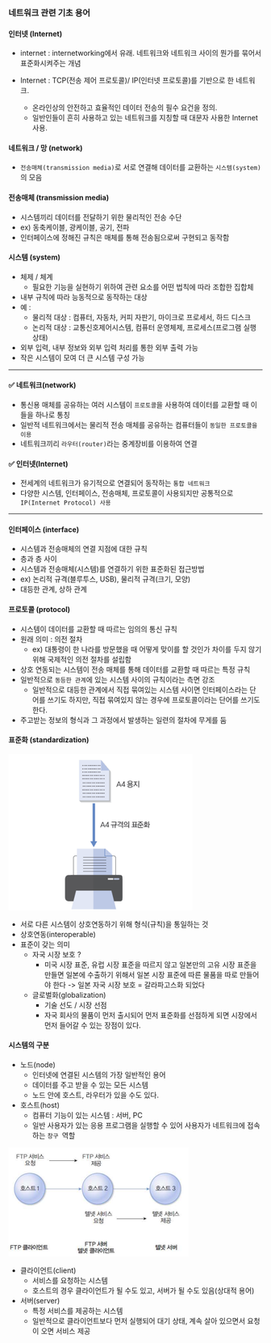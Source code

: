 ### 네트워크 관련 기초 용어

#### 인터넷 (Internet)

- internet : internetworking에서 유래. 네트워크와 네트워크 사이의 뭔가를 묶어서 표준화시켜주는 개념

- Internet : TCP(전송 제어 프로토콜)/ IP(인터넷 프로토콜)를 기반으로 한 네트워크. 

  - 온라인상의 안전하고 효율적인 데이터 전송의 필수 요건을 정의.
  - 일반인들이 흔히 사용하고 있는 네트워크를 지칭할 때 대문자 사용한 Internet 사용.

  

#### 네트워크 / 망 (network)

- `전송매체(transmission media)`로 서로 연결해 데이터를 교환하는 `시스템(system)`의 모음



#### 전송매체 (transmission media)

- 시스템끼리 데이터를 전달하기 위한 물리적인 전송 수단
- ex) 동축케이블, 광케이블, 공기, 전파
- 인터페이스에 정해진 규칙은 매체를 통해 전송됨으로써 구현되고 동작함



#### 시스템 (system)

- 체제 / 체계
  - 필요한 기능을 실현하기 위하여 관련 요소를 어떤 법칙에 따라 조합한 집합체
- 내부 규칙에 따라 능동적으로 동작하는 대상
- 예 :
  - 물리적 대상 : 컴퓨터, 자동차, 커피 자판기, 마이크로 프로세서, 하드 디스크
  - 논리적 대상 : 교통신호제어시스템, 컴퓨터 운영체제, 프로세스(프로그램 실행 상태)
- 외부 입력, 내부 정보와 외부 입력 처리를 통한 외부 출력 가능
- 작은 시스템이 모여 더 큰 시스템 구성 가능



----

#### ✅ 네트워크(network)

- 통신용 매체를 공유하는 여러 시스템이 `프로토콜`을 사용하여 데이터를 교환할 때 이들을 하나로 통칭
- 일반적 네트워크에서는 물리적 전송 매체를 공유하는 컴퓨터들이 `동일한 프로토콜을 이용`
- 네트워크끼리 `라우터(router)`라는 중계장비를 이용하여 연결

#### ✅ 인터넷(Internet)

- 전세계의 네트워크가 유기적으로 연결되어 동작하는 `통합 네트워크`
- 다양한 시스템, 인터페이스, 전송매체, 프로토콜이 사용되지만 공통적으로 `IP(Internet Protocol) 사용`



---

#### 인터페이스 (interface)

- 시스템과 전송매체의 연결 지점에 대한 규칙
- 층과 층 사이
- 시스템과 전송매체(시스템)를 연결하기 위한 표준화된 접근방법
- ex) 논리적 규격(블루투스, USB), 물리적 규격(크기, 모양)
- 대등한 관계, 상하 관계



#### 프로토콜 (protocol)

- 시스템이 데이터를 교환할 때 따르는 임의의 통신 규칙
- 원래 의미 : 의전 절차
  - ex) 대통령이 한 나라를 방문했을 때 어떻게 맞이를 할 것인가 차이를 두지 않기 위해 국제적인 의전 절차를 설립함
- 상호 연동되는 시스템이 전송 매체를 통해 데이터를 교환할 때 따르는 특정 규칙
- 일반적으로 `동등한 관계`에 있는 시스템 사이의 규칙이라는 측면 강조
  - 일반적으로 대등한 관계에서 직접 묶여있는 시스템 사이면 인터페이스라는 단어를 쓰기도 하지만, 직접 묶여있지 않는 경우에 프로토콜이라는 단어를 쓰기도 한다.
- 주고받는 정보의 형식과 그 과정에서 발생하는 일련의 절차에 무게를 둠



#### 표준화 (standardization)

![image-20230221203248920](.\assets\image-20230221203248920.png)

- 서로 다른 시스템이 상호연동하기 위해 형식(규칙)을 통일하는 것
- 상호연동(interoperable)
- 표준이 갖는 의미
  - 자국 시장 보호 ?
    - 미국 시장 표준, 유럽 시장 표준을 따르지 않고 일본만의 고유 시장 표준을 만들면 일본에 수출하기 위해서 일본 시장 표준에 따른 물품을 따로 만들어야 한다 -> 일본 자국 시장 보호 = 갈라파고스화 되었다
  - 글로벌화(globalization)
    - 기술 선도 / 시장 선점
    - 자국 회사의 물품이 먼저 출시되어 먼저 표준화를 선점하게 되면 시장에서 먼저 들어갈 수 있는 장점이 있다.



#### 시스템의 구분

- 노드(node)
  - 인터넷에 연결된 시스템의 가장 일반적인 용어
  - 데이터를 주고 받을 수 있는 모든 시스템
  - 노드 안에 호스트, 라우터가 있을 수도 있다.
- 호스트(host)
  - 컴퓨터 기능이 있는 시스템 : 서버, PC
  - 일반 사용자가 있는 응용 프로그램을 실행할 수 있어 사용자가 네트워크에 접속하는 `창구 `역할



![image-20230221203222778](.\assets\image-20230221203222778.png)

- 클라이언트(client)
  - 서비스를 요청하는 시스템
  - 호스트의 경우 클라이언트가 될 수도 있고, 서버가 될 수도 있음(상대적 용어)
- 서버(server)
  - 특정 서비스를 제공하는 시스템
  - 일반적으로 클라이언트보다 먼저 실행되어 대기 상태, 계속 살아 있으면서 요청이 오면 서비스 제공